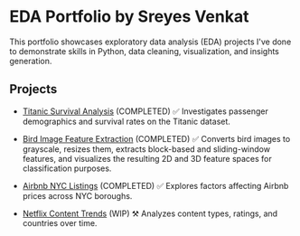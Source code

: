 # EDA Portfolio by Sreyes Venkat

This portfolio showcases exploratory data analysis (EDA) projects I've done to demonstrate skills in Python, data cleaning, visualization, and insights generation.

## Projects

- [Titanic Survival Analysis](./titanic-analysis)  (COMPLETED) ✅
  Investigates passenger demographics and survival rates on the Titanic dataset.

- [Bird Image Feature Extraction](./bird-feature-extraction)  (COMPLETED) ✅
  Converts bird images to grayscale, resizes them, extracts block-based and sliding-window features, and visualizes the resulting 2D and 3D feature spaces for classification purposes.

- [Airbnb NYC Listings](./airbnb-nyc)  (COMPLETED) ✅
  Explores factors affecting Airbnb prices across NYC boroughs.

- [Netflix Content Trends](./netflix-trends)  (WIP) ⚒️
  Analyzes content types, ratings, and countries over time.

